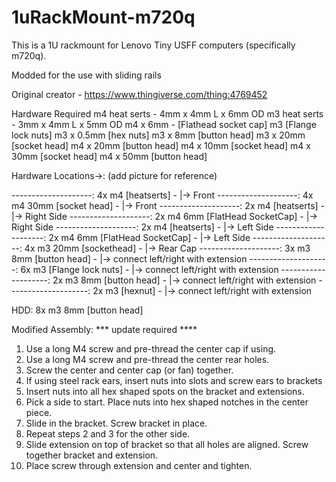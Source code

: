 # 1uRackMount-m720q
This is a 1U rackmount for Lenovo Tiny USFF computers (specifically m720q). 

Modded for the use with sliding rails

Original creator - https://www.thingiverse.com/thing:4769452

Hardware Required
m4 heat serts - 4mm x 4mm L x 6mm OD
m3 heat serts - 3mm x 4mm L x 5mm OD
m4 x 6mm - [Flathead socket cap]
m3 [Flange lock nuts] 
m3 x 0.5mm [hex nuts]
m3 x 8mm [button head]
m3 x 20mm [socket head]
m4 x 20mm [button head]
m4 x 10mm [socket head]
m4 x 30mm [socket head]
m4 x 50mm [button head]

Hardware Locations->: (add picture for reference)

--------------------: 4x m4 [heatserts] - |-> Front
--------------------: 4x m4 30mm [socket head] - |-> Front
--------------------: 2x m4 [heatserts] - |-> Right Side
--------------------: 2x m4 6mm [FlatHead SocketCap] - |-> Right Side
--------------------: 2x m4 [heatserts] - |-> Left Side
--------------------: 2x m4 6mm [FlatHead SocketCap] - |-> Left Side
--------------------: 4x m3 20mm [sockethead] - |-> Rear Cap
--------------------: 3x m3 8mm [button head] - |-> connect left/right with extension
--------------------: 6x m3 [Flange lock nuts] - |-> connect left/right with extension
--------------------: 2x m3 8mm [button head] - |-> connect left/right with extension
--------------------: 2x m3 [hexnut] - |-> connect left/right with extension

HDD: 8x m3 8mm [button head]

Modified Assembly: *** update required ****

1. Use a long M4 screw and pre-thread the center cap if using.
2. Use a long M4 screw and pre-thread the center rear holes.
3. Screw the center and center cap (or fan) together.
4. If using steel rack ears, insert nuts into slots and screw ears to brackets
5. Insert nuts into all hex shaped spots on the bracket and extensions.
6. Pick a side to start.  Place nuts into hex shaped notches in the center piece.
7. Slide in the bracket.  Screw bracket in place.
8. Repeat steps 2 and 3 for the other side.
9. Slide extension on top of bracket so that all holes are aligned.  Screw together bracket and extension.
10. Place screw through extension and center and tighten.



